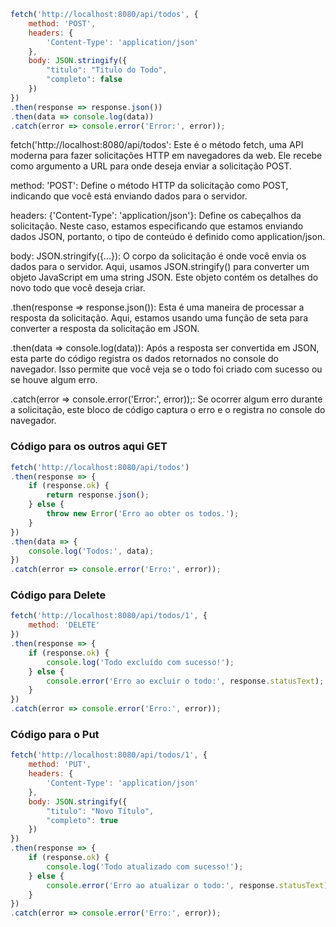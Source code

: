 

```javascript
fetch('http://localhost:8080/api/todos', {
    method: 'POST',
    headers: {
        'Content-Type': 'application/json'
    },
    body: JSON.stringify({
        "titulo": "Titulo do Todo",
        "completo": false
    })
})
.then(response => response.json())
.then(data => console.log(data))
.catch(error => console.error('Error:', error));
```



fetch('http://localhost:8080/api/todos': Este é o método fetch, uma API moderna para fazer solicitações HTTP em navegadores da web. Ele recebe como argumento a URL para onde deseja enviar a solicitação POST.

method: 'POST': Define o método HTTP da solicitação como POST, indicando que você está enviando dados para o servidor.

headers: {'Content-Type': 'application/json'}: Define os cabeçalhos da solicitação. Neste caso, estamos especificando que estamos enviando dados JSON, portanto, o tipo de conteúdo é definido como application/json.

body: JSON.stringify({...}): O corpo da solicitação é onde você envia os dados para o servidor. Aqui, usamos JSON.stringify() para converter um objeto JavaScript em uma string JSON. Este objeto contém os detalhes do novo todo que você deseja criar.

.then(response => response.json()): Esta é uma maneira de processar a resposta da solicitação. Aqui, estamos usando uma função de seta para converter a resposta da solicitação em JSON.

.then(data => console.log(data)): Após a resposta ser convertida em JSON, esta parte do código registra os dados retornados no console do navegador. Isso permite que você veja se o todo foi criado com sucesso ou se houve algum erro.

.catch(error => console.error('Error:', error));: Se ocorrer algum erro durante a solicitação, este bloco de código captura o erro e o registra no console do navegador.





### Código para os outros aqui GET

```javascript
fetch('http://localhost:8080/api/todos')
.then(response => {
    if (response.ok) {
        return response.json();
    } else {
        throw new Error('Erro ao obter os todos.');
    }
})
.then(data => {
    console.log('Todos:', data);
})
.catch(error => console.error('Erro:', error));
```

### Código para Delete 

```javascript
fetch('http://localhost:8080/api/todos/1', {
    method: 'DELETE'
})
.then(response => {
    if (response.ok) {
        console.log('Todo excluído com sucesso!');
    } else {
        console.error('Erro ao excluir o todo:', response.statusText);
    }
})
.catch(error => console.error('Erro:', error));

```


### Código para o Put

```javascript
fetch('http://localhost:8080/api/todos/1', {
    method: 'PUT',
    headers: {
        'Content-Type': 'application/json'
    },
    body: JSON.stringify({
        "titulo": "Novo Título",
        "completo": true
    })
})
.then(response => {
    if (response.ok) {
        console.log('Todo atualizado com sucesso!');
    } else {
        console.error('Erro ao atualizar o todo:', response.statusText);
    }
})
.catch(error => console.error('Erro:', error));
```

